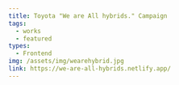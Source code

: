 ```yaml
---
title: Toyota "We are All hybrids." Campaign
tags:
  - works
  - featured
types:
  - Frontend
img: /assets/img/wearehybrid.jpg
link: https://we-are-all-hybrids.netlify.app/
---
```

